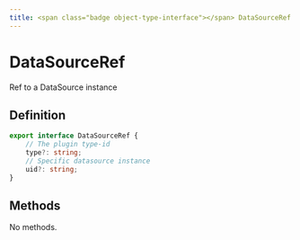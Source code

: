 ```yaml
---
title: <span class="badge object-type-interface"></span> DataSourceRef
---
```

# <span class="badge object-type-interface"></span> DataSourceRef

Ref to a DataSource instance

## Definition

```typescript
export interface DataSourceRef {
	// The plugin type-id
	type?: string;
	// Specific datasource instance
	uid?: string;
}

```
## Methods

No methods.
